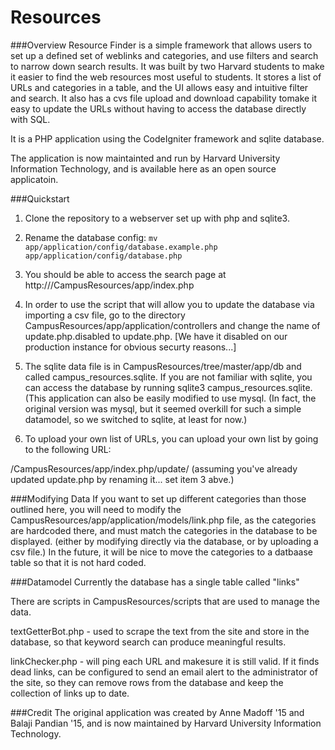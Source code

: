 Resources
===============

###Overview
Resource Finder is a simple framework that allows users to set up a defined set of weblinks and categories, and use filters and search to narrow down search results. It was built by two Harvard students to make it easier to find the web resources most useful to students.  It stores a list of URLs and categories in a table, and the UI allows easy and intuitive filter and search.  It also has a cvs file upload and download capability tomake it easy to update the URLs without having to access the database directly with SQL.     

It is a PHP application using the CodeIgniter framework and sqlite database.

The application is now maintainted and run by Harvard University Information Technology, and is available here as an open source applicatoin.  

###Quickstart
1) Clone the repository to a webserver set up with php and sqlite3.

2) Rename the database config: `mv app/application/config/database.example.php app/application/config/database.php`

3) You should be able to access the search page at http://<your domain>/CampusResources/app/index.php

4) In order to use the script that will allow you to update the database via importing a csv file, go to the directory CampusResources/app/application/controllers and change the name of update.php.disabled to update.php.   [We have it disabled on our production instance for obvious securty reasons...]

5) The sqlite data file is in CampusResources/tree/master/app/db and called campus_resources.sqlite.  If you are not familiar with sqlite, you can access the database by running sqlite3 campus_resources.sqlite.  (This application can also be easily modified to use mysql.  (In fact, the original version was mysql, but it seemed overkill for such a simple datamodel, so we switched to sqlite, at least for now.) 

6) To upload your own list of URLs, you can upload your own list by going to the following URL:

<yourdomain>/CampusResources/app/index.php/update/  (assuming you've already updated update.php by renaming it... set item 3 abve.) 

###Modifying Data
If you want to set up different categories than those outlined here, you will need to modify the CampusResources/app/application/models/link.php file, as the categories are hardcoded there, and must match the categories in the database to be displayed. (either by modifying directly via the database, or by uploading a csv file.)  In the future, it will be nice to move the categories to a datbaase table so that it is not hard coded.

###Datamodel
Currently the database has a single table called "links" 

There are scripts in CampusResources/scripts that are used to manage the data. 

textGetterBot.php - used to scrape the text from the site and store in the database, so that keyword search can produce meaningful results. 

linkChecker.php -  will ping each URL and makesure it is still valid. If it finds dead links, can be configured to send an email alert to the administrator of the site, so they can remove rows from the database and keep the collection of links up to date. 


###Credit
The original application was created by Anne Madoff '15 and Balaji Pandian '15, and is now maintained by Harvard University Information Technology.
